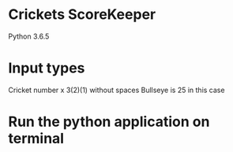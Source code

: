 # Crickets ScoreKeeper
Python 3.6.5
# Input types
Cricket number x 3(2)(1) without spaces
Bullseye is 25 in this case


# Run the python application on terminal

